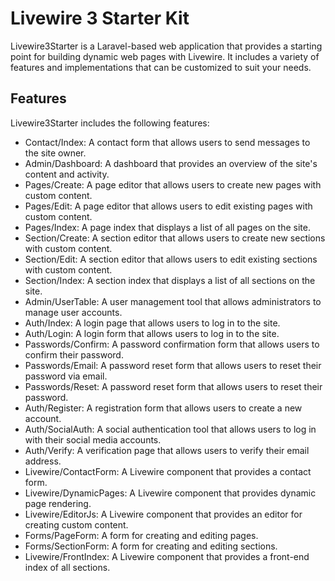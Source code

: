  # Livewire 3 Starter Kit 

Livewire3Starter is a Laravel-based web application that provides a starting point for building dynamic web pages with Livewire. It includes a variety of features and implementations that can be customized to suit your needs.

## Features

Livewire3Starter includes the following features:

- Contact/Index: A contact form that allows users to send messages to the site owner.
- Admin/Dashboard: A dashboard that provides an overview of the site's content and activity.
- Pages/Create: A page editor that allows users to create new pages with custom content.
- Pages/Edit: A page editor that allows users to edit existing pages with custom content.
- Pages/Index: A page index that displays a list of all pages on the site.
- Section/Create: A section editor that allows users to create new sections with custom content.
- Section/Edit: A section editor that allows users to edit existing sections with custom content.
- Section/Index: A section index that displays a list of all sections on the site.
- Admin/UserTable: A user management tool that allows administrators to manage user accounts.
- Auth/Index: A login page that allows users to log in to the site.
- Auth/Login: A login form that allows users to log in to the site.
- Passwords/Confirm: A password confirmation form that allows users to confirm their password.
- Passwords/Email: A password reset form that allows users to reset their password via email.
- Passwords/Reset: A password reset form that allows users to reset their password.
- Auth/Register: A registration form that allows users to create a new account.
- Auth/SocialAuth: A social authentication tool that allows users to log in with their social media accounts.
- Auth/Verify: A verification page that allows users to verify their email address.
- Livewire/ContactForm: A Livewire component that provides a contact form.
- Livewire/DynamicPages: A Livewire component that provides dynamic page rendering.
- Livewire/EditorJs: A Livewire component that provides an editor for creating custom content.
- Forms/PageForm: A form for creating and editing pages.
- Forms/SectionForm: A form for creating and editing sections.
- Livewire/FrontIndex: A Livewire component that provides a front-end index of all sections.
